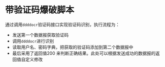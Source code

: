 # 带验证码爆破脚本  
通过调用`ddddocr`验证码接口实现验证码识别，执行流程为：  
+ 发送第一个数据报获取验证码
+ 调用`ddddocr`进行识别
+ 读取用户名、密码字典，把获取的验证码添加到第二个数据报中
+ 最后采用了返回值200 来判断正确结果。此处可以根据发送成功的数据报的返回值自定义修改
